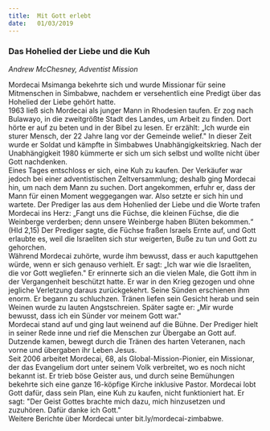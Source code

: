```yaml
---
title:  Mit Gott erlebt
date:   01/03/2019
---
```


### Das Hohelied der Liebe und die Kuh

_Andrew McChesney, Adventist Mission_

Mordecai Msimanga bekehrte sich und wurde Missionar für seine Mitmenschen in Simbabwe, nachdem er versehentlich eine Predigt über das Hohelied der Liebe gehört hatte.<br>
1963 ließ sich Mordecai als junger Mann in Rhodesien taufen. Er zog nach Bulawayo, in die zweitgrößte Stadt des Landes, um Arbeit zu finden. Dort hörte er auf zu beten und in der Bibel zu lesen. Er erzählt: „Ich wurde ein sturer Mensch, der 22 Jahre lang vor der Gemeinde welief." In dieser Zeit wurde er Soldat und kämpfte in Simbabwes Unabhängigkeitskrieg. Nach der Unabhängigkeit 1980 kümmerte er sich um sich selbst und wollte nicht über Gott nachdenken.<br>
Eines Tages entschloss er sich, eine Kuh zu kaufen. Der Verkäufer war jedoch bei einer adventistischen Zeltversammlung; deshalb ging Mordecai hin, um nach dem Mann zu suchen. Dort angekommen, erfuhr er, dass der Mann für einen Moment weggegangen war. Also setzte er sich hin und wartete. Der Prediger las aus dem Hohenlied der Liebe und die Worte trafen Mordecai ins Herz: „Fangt uns die Füchse, die kleinen Füchse, die die Weinberge verderben; denn unsere Weinberge haben Blüten bekommen.“ (Hld 2,15) Der Prediger sagte, die Füchse fraßen Israels Ernte auf, und Gott erlaubte es, weil die Israeliten sich stur weigerten, Buße zu tun und Gott zu gehorchen.<br>
Während Mordecai zuhörte, wurde ihm bewusst, dass er auch kaputtgehen würde, wenn er sich genauso verhielt. Er sagt: „Ich war wie die Israeliten, die vor Gott wegliefen." Er erinnerte sich an die vielen Male, die Gott ihm in der Vergangenheit beschützt hatte. Er war in den Krieg gezogen und ohne jegliche Verletzung daraus zurückgekehrt. Seine Sünden erschienen ihm enorm. Er begann zu schluchzen. Tränen liefen sein Gesicht herab und sein Weinen wurde zu lauten Angstschreien. Später sagte er: „Mir wurde bewusst, dass ich ein Sünder vor meinem Gott war."<br>
Mordecai stand auf und ging laut weinend auf die Bühne. Der Prediger hielt in seiner Rede inne und rief die Menschen zur Übergabe an Gott auf. Dutzende kamen, bewegt durch die Tränen des harten Veteranen, nach vorne und übergaben ihr Leben Jesus.<br>
Seit 2006 arbeitet Mordecai, 68, als Global-Mission-Pionier, ein Missionar, der das Evangelium dort unter seinem Volk verbreitet, wo es noch nicht bekannt ist. Er trieb böse Geister aus, und durch seine Bemühungen bekehrte sich eine ganze 16-köpfige Kirche inklusive Pastor. Mordecai lobt Gott dafür, dass sein Plan, eine Kuh zu kaufen, nicht funktioniert hat. Er sagt: "Der Geist Gottes brachte mich dazu, mich hinzusetzen und zuzuhören. Dafür danke ich Gott."<br>
Weitere Berichte über Mordecai unter bit.ly/mordecai-zimbabwe.
